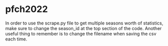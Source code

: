 # pfch2022

In order to use the scrape.py file to get multiple seasons worth of statistics, make sure to change the season_id at the top section of the code. Another useful thing to remember is to change the filename when saving the csv each time. 
